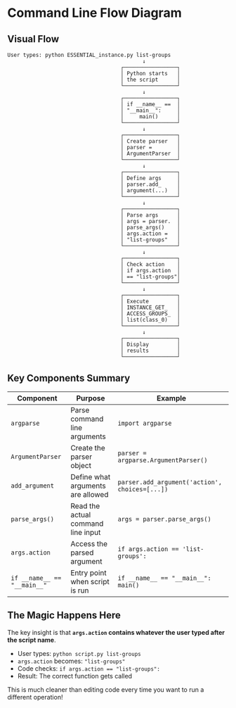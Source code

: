 # Command Line Flow Diagram

## Visual Flow

```
User types: python ESSENTIAL_instance.py list-groups
                                           ↓
                                    ┌─────────────────┐
                                    │ Python starts   │
                                    │ the script      │
                                    └─────────────────┘
                                           ↓
                                    ┌─────────────────┐
                                    │ if __name__ ==  │
                                    │ "__main__":     │
                                    │     main()      │
                                    └─────────────────┘
                                           ↓
                                    ┌─────────────────┐
                                    │ Create parser   │
                                    │ parser =        │
                                    │ ArgumentParser  │
                                    └─────────────────┘
                                           ↓
                                    ┌─────────────────┐
                                    │ Define args     │
                                    │ parser.add_     │
                                    │ argument(...)   │
                                    └─────────────────┘
                                           ↓
                                    ┌─────────────────┐
                                    │ Parse args      │
                                    │ args = parser.  │
                                    │ parse_args()    │
                                    │ args.action =   │
                                    │ "list-groups"   │
                                    └─────────────────┘
                                           ↓
                                    ┌─────────────────┐
                                    │ Check action    │
                                    │ if args.action  │
                                    │ == "list-groups"│
                                    └─────────────────┘
                                           ↓
                                    ┌─────────────────┐
                                    │ Execute         │
                                    │ INSTANCE_GET_   │
                                    │ ACCESS_GROUPS_  │
                                    │ list(class_0)   │
                                    └─────────────────┘
                                           ↓
                                    ┌─────────────────┐
                                    │ Display         │
                                    │ results         │
                                    └─────────────────┘
```

## Key Components Summary

| Component | Purpose | Example |
|-----------|---------|---------|
| `argparse` | Parse command line arguments | `import argparse` |
| `ArgumentParser` | Create the parser object | `parser = argparse.ArgumentParser()` |
| `add_argument` | Define what arguments are allowed | `parser.add_argument('action', choices=[...])` |
| `parse_args()` | Read the actual command line input | `args = parser.parse_args()` |
| `args.action` | Access the parsed argument | `if args.action == 'list-groups':` |
| `if __name__ == "__main__"` | Entry point when script is run | `if __name__ == "__main__": main()` |

## The Magic Happens Here

The key insight is that **`args.action` contains whatever the user typed after the script name**.

- User types: `python script.py list-groups`
- `args.action` becomes: `"list-groups"`
- Code checks: `if args.action == "list-groups":`
- Result: The correct function gets called

This is much cleaner than editing code every time you want to run a different operation! 
